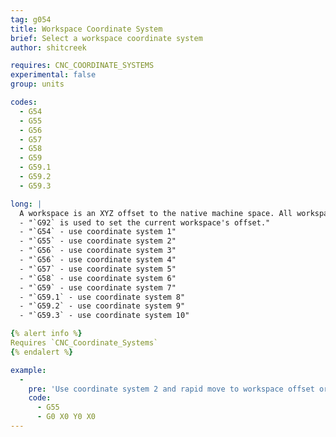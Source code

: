 ```yaml
---
tag: g054
title: Workspace Coordinate System
brief: Select a workspace coordinate system
author: shitcreek

requires: CNC_COORDINATE_SYSTEMS
experimental: false
group: units

codes:
  - G54
  - G55
  - G56
  - G57
  - G58
  - G59
  - G59.1
  - G59.2
  - G59.3

long: |
  A workspace is an XYZ offset to the native machine space. All workspaces default to 0,0,0 at start, or with EEPROM support they may be restored from a previous session.
  - "`G92` is used to set the current workspace's offset."
  - "`G54` - use coordinate system 1"
  - "`G55` - use coordinate system 2"
  - "`G56` - use coordinate system 3"
  - "`G56` - use coordinate system 4"
  - "`G57` - use coordinate system 5"
  - "`G58` - use coordinate system 6"
  - "`G59` - use coordinate system 7"
  - "`G59.1` - use coordinate system 8"
  - "`G59.2` - use coordinate system 9"
  - "`G59.3` - use coordinate system 10"

{% alert info %}
Requires `CNC_Coordinate_Systems`
{% endalert %}

example:
  -
    pre: 'Use coordinate system 2 and rapid move to workspace offset origin:'
    code:
      - G55
      - G0 X0 Y0 X0
---
```

